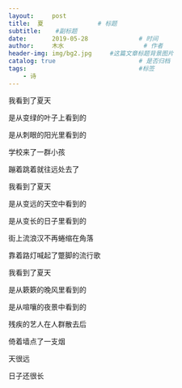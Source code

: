 ```yaml
---
layout:     post   				    
title:  夏				# 标题
subtitle:    #副标题
date:       2019-05-28 				# 时间
author:     木水 						# 作者
header-img: img/bg2.jpg 	#这篇文章标题背景图片
catalog: true 						# 是否归档
tags:								#标签
    - 诗
---
```


我看到了夏天

是从变绿的叶子上看到的

是从刺眼的阳光里看到的

学校来了一群小孩

蹦着跳着就往远处去了

我看到了夏天

是从变远的天空中看到的

是从变长的日子里看到的

街上流浪汉不再蜷缩在角落

靠着路灯喊起了蹩脚的流行歌

我看到了夏天

是从簌簌的晚风里看到的

是从喧嚷的夜景中看到的

残疾的艺人在人群散去后

倚着墙点了一支烟

天很远

日子还很长








